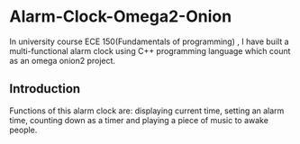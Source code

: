 # Alarm-Clock-Omega2-Onion
In university course ECE 150(Fundamentals of programming) , I have built a multi-functional alarm clock using C++ programming language which count as an omega onion2 project. 
## Introduction 
Functions of this alarm clock are: displaying current time, setting an alarm time, counting down as a timer and playing a piece of music to awake people. 
